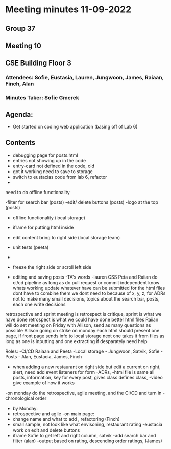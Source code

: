 
# Meeting minutes 11-09-2022

 ## Group 37

 ## Meeting 10

 ## CSE Building Floor 3

 ### Attendees: Sofie, Eustasia, Lauren, Jungwoon, James, Raiaan, Finch, Alan

 ### Minutes Taker: Sofie Gmerek

 ## Agenda:
- Get started on coding web application (basing off of Lab 6)

## Contents
-  debugging page for posts.html 
- entries not showing up in the code
- entry-card not defined in the code, old 
- got it working 
need to save to storage 
- switch to eustacias code from lab 6, refactor 
-

need to do offline functionality

-filter for search bar  (posts)
-edit/ delete buttons  (posts)
-logo at the top  (posts)


- offline functionality (local storage)
- iframe for putting html inside
- edit content bring to right side (local storage team)
- unit tests (peeta)
-

- freeze the right side or scroll left side 
- editing and saving posts 
-TA's words
-lauren CSS
Peta and Raiian do ci/cd pipeline
as long as do pull request or commit independent 
know whats working update
whatever have can be submitted
for the html files dont have to combine them 
we dont need to because of x, y, z, 
for ADRs not to make many small decisions, topics
about the search bar, posts, each one write decisions 

retrospective and sprint meeting is retrospect is critique, 
sprint is what we have done
retrospect is what we could have done better 
html files
Raiian will do 
set meeting on Friday with Allison, send as many questions as possible 
Allison going on strike on monday 
each html should present one page, if front page sends info to local storage next one takes it from files
as long as one is inputting and one extracting
if desparately need help

Roles:
-CI/CD Raiaan and Peeta
-Local storage - Jungwoon, Satvik, Sofie
-Posts - Alan, Eustacia, James, Finch

- when adding a new restaurant on right side but edit a current on right, alert, need add event listeners for form 
-ADRs, 
-html file is same all posts, information, key for every post, gives class defines class, 
-video give example of how it works
 
-on monday do the retrospective, agile meeting, and the CI/CD and turn in
-chronological order 

- by Monday:
- retrospective and agile
-on main page:
- change name and what to add , refactoring (Finch)
- small sample, not look like what envisoning, restaurant rating 
-eustacia work on edit and delete buttons
- iframe Sofie to get left and right column, satvik
-add search bar and filter (alan)
-output based on rating, descending order ratings, (James)

